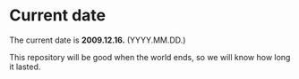 # Current date

The current date is **2009.12.16.** (YYYY.MM.DD.)

This repository will be good when the world ends, so we will know how long it lasted.